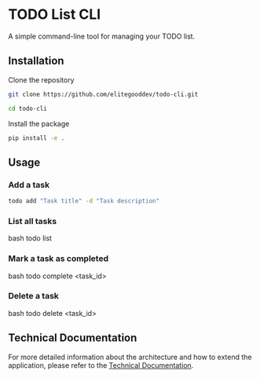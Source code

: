 # TODO List CLI

A simple command-line tool for managing your TODO list.

## Installation

Clone the repository

```bash
git clone https://github.com/elitegooddev/todo-cli.git
```

```bash
cd todo-cli
```

Install the package

```bash
pip install -e .
```

## Usage

### Add a task

```bash
todo add "Task title" -d "Task description"
```

### List all tasks

bash
todo list

### Mark a task as completed

bash
todo complete <task_id>

### Delete a task

bash
todo delete <task_id>

## Technical Documentation

For more detailed information about the architecture and how to extend the application, please refer to the [Technical Documentation](docs/technical_documentation.md).

```

```
